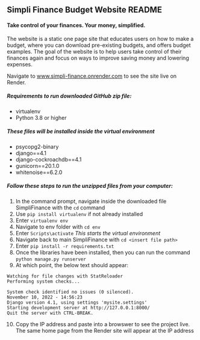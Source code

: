 ## Simpli Finance Budget Website README
#### Take control of your finances. Your money, simplified.

The website is a static one page site that educates users on how to make a budget, where you can download pre-existing budgets, and offers budget examples. 
The goal of the website is to help users take control of their finances again and focus on ways to improve saving money and lowering expenses. 

Navigate to www.simpli-finance.onrender.com to see the site live on Render.

##### Requirements to run downloaded GitHub zip file:
- virtualenv
- Python 3.8 or higher

##### These files will be installed inside the virtual environment
- psycopg2-binary
- django==4.1
- django-cockroachdb==4.1
- gunicorn==20.1.0
- whitenoise==6.2.0

##### Follow these steps to run the unzipped files from your computer:
1. In the command prompt, navigate inside the downloaded file SimpliFinance with the `cd` command
2. Use `pip install virtualenv` if not already installed
3. Enter `virtualenv env`
4. Navigate to env folder with `cd env`
5. Enter `Scripts\activate` _This starts the virtual environment_
6. Navigate back to main SimpliFinance with `cd <insert file path>`
7. Enter `pip install -r requirements.txt`
8. Once the libraries have been installed, then you can run the command `python manage.py runserver`
9. At which point, the below text should appear:
 ```
Watching for file changes with StatReloader
Performing system checks...

System check identified no issues (0 silenced).
November 10, 2022 - 14:56:23
Django version 4.1, using settings 'mysite.settings'
Starting development server at http://127.0.0.1:8000/
Quit the server with CTRL-BREAK.
```
10. Copy the IP address and paste into a browswer to see the project live. The same home page from the Render site will appear at the IP address
